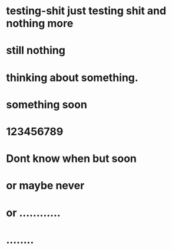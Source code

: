 # testing-shit just testing shit and  nothing more
# still nothing
# thinking about something.
# something soon
# 123456789
# Dont know when but soon
# or maybe never
# or ............
# ........
